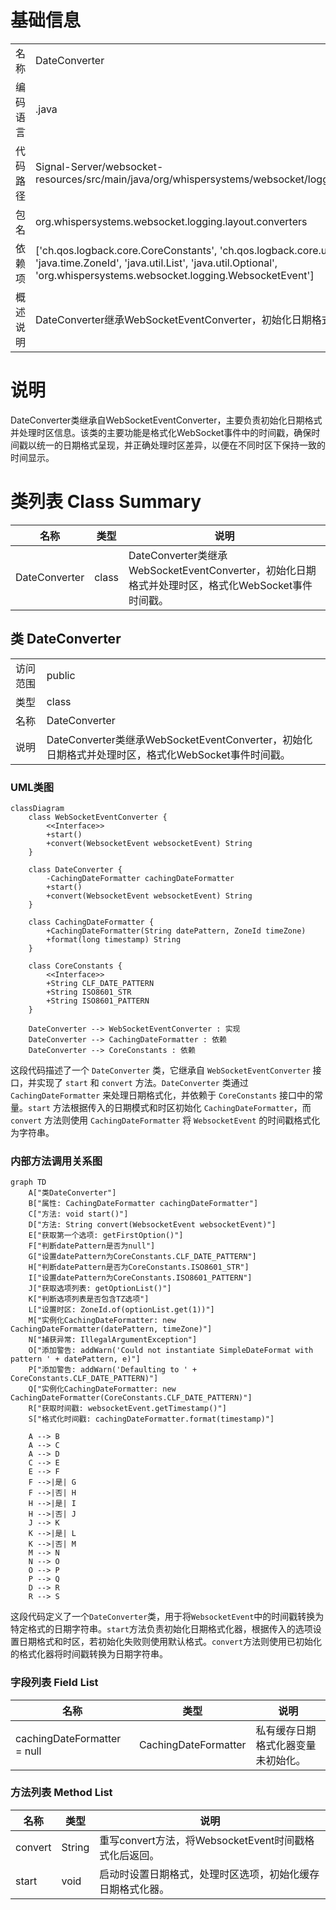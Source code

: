 # 基础信息

|      |      |
|------|------|
| 名称 | DateConverter |
| 编码语言 | .java |
| 代码路径 | Signal-Server/websocket-resources/src/main/java/org/whispersystems/websocket/logging/layout/converters/DateConverter.java |
| 包名 | org.whispersystems.websocket.logging.layout.converters |
| 依赖项 | ['ch.qos.logback.core.CoreConstants', 'ch.qos.logback.core.util.CachingDateFormatter', 'java.time.ZoneId', 'java.util.List', 'java.util.Optional', 'org.whispersystems.websocket.logging.WebsocketEvent'] |
| 概述说明 | DateConverter继承WebSocketEventConverter，初始化日期格式，处理时区并格式化时间戳。 |

# 说明

DateConverter类继承自WebSocketEventConverter，主要负责初始化日期格式并处理时区信息。该类的主要功能是格式化WebSocket事件中的时间戳，确保时间戳以统一的日期格式呈现，并正确处理时区差异，以便在不同时区下保持一致的时间显示。

# 类列表 Class Summary

| 名称   | 类型  | 说明 |
|-------|------|-------------|
| DateConverter | class | DateConverter类继承WebSocketEventConverter，初始化日期格式并处理时区，格式化WebSocket事件时间戳。 |



## 类 DateConverter

|      |      |
|------|------|
| 访问范围 | public |
| 类型 | class |
| 名称 | DateConverter |
| 说明 | DateConverter类继承WebSocketEventConverter，初始化日期格式并处理时区，格式化WebSocket事件时间戳。 |


### UML类图

```mermaid
classDiagram
    class WebSocketEventConverter {
        <<Interface>>
        +start()
        +convert(WebsocketEvent websocketEvent) String
    }

    class DateConverter {
        -CachingDateFormatter cachingDateFormatter
        +start()
        +convert(WebsocketEvent websocketEvent) String
    }

    class CachingDateFormatter {
        +CachingDateFormatter(String datePattern, ZoneId timeZone)
        +format(long timestamp) String
    }

    class CoreConstants {
        <<Interface>>
        +String CLF_DATE_PATTERN
        +String ISO8601_STR
        +String ISO8601_PATTERN
    }

    DateConverter --> WebSocketEventConverter : 实现
    DateConverter --> CachingDateFormatter : 依赖
    DateConverter --> CoreConstants : 依赖
```

这段代码描述了一个 `DateConverter` 类，它继承自 `WebSocketEventConverter` 接口，并实现了 `start` 和 `convert` 方法。`DateConverter` 类通过 `CachingDateFormatter` 来处理日期格式化，并依赖于 `CoreConstants` 接口中的常量。`start` 方法根据传入的日期模式和时区初始化 `CachingDateFormatter`，而 `convert` 方法则使用 `CachingDateFormatter` 将 `WebsocketEvent` 的时间戳格式化为字符串。


### 内部方法调用关系图

```mermaid
graph TD
    A["类DateConverter"]
    B["属性: CachingDateFormatter cachingDateFormatter"]
    C["方法: void start()"]
    D["方法: String convert(WebsocketEvent websocketEvent)"]
    E["获取第一个选项: getFirstOption()"]
    F["判断datePattern是否为null"]
    G["设置datePattern为CoreConstants.CLF_DATE_PATTERN"]
    H["判断datePattern是否为CoreConstants.ISO8601_STR"]
    I["设置datePattern为CoreConstants.ISO8601_PATTERN"]
    J["获取选项列表: getOptionList()"]
    K["判断选项列表是否包含TZ选项"]
    L["设置时区: ZoneId.of(optionList.get(1))"]
    M["实例化CachingDateFormatter: new CachingDateFormatter(datePattern, timeZone)"]
    N["捕获异常: IllegalArgumentException"]
    O["添加警告: addWarn('Could not instantiate SimpleDateFormat with pattern ' + datePattern, e)"]
    P["添加警告: addWarn('Defaulting to ' + CoreConstants.CLF_DATE_PATTERN)"]
    Q["实例化CachingDateFormatter: new CachingDateFormatter(CoreConstants.CLF_DATE_PATTERN)"]
    R["获取时间戳: websocketEvent.getTimestamp()"]
    S["格式化时间戳: cachingDateFormatter.format(timestamp)"]

    A --> B
    A --> C
    A --> D
    C --> E
    E --> F
    F -->|是| G
    F -->|否| H
    H -->|是| I
    H -->|否| J
    J --> K
    K -->|是| L
    K -->|否| M
    M --> N
    N --> O
    O --> P
    P --> Q
    D --> R
    R --> S
```

这段代码定义了一个`DateConverter`类，用于将`WebsocketEvent`中的时间戳转换为特定格式的日期字符串。`start`方法负责初始化日期格式化器，根据传入的选项设置日期格式和时区，若初始化失败则使用默认格式。`convert`方法则使用已初始化的格式化器将时间戳转换为日期字符串。

### 字段列表 Field List

| 名称  | 类型  | 说明 |
|-------|-------|------|
| cachingDateFormatter = null | CachingDateFormatter | 私有缓存日期格式化器变量未初始化。 |

### 方法列表 Method List

| 名称  | 类型  | 说明 |
|-------|-------|------|
| convert | String | 重写convert方法，将WebsocketEvent时间戳格式化后返回。 |
| start | void | 启动时设置日期格式，处理时区选项，初始化缓存日期格式化器。 |




